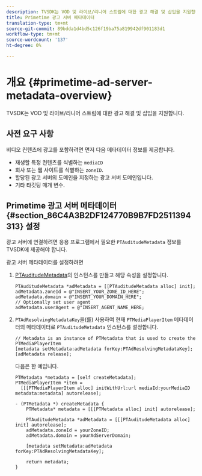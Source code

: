 ```yaml
---
description: TVSDK는 VOD 및 라이브/리니어 스트림에 대한 광고 해결 및 삽입을 지원합니다.
title: Primetime 광고 서버 메타데이터
translation-type: tm+mt
source-git-commit: 89bdda1d4bd5c126f19ba75a819942df901183d1
workflow-type: tm+mt
source-wordcount: '137'
ht-degree: 0%

---
```



# 개요 {#primetime-ad-server-metadata-overview}

TVSDK는 VOD 및 라이브/리니어 스트림에 대한 광고 해결 및 삽입을 지원합니다.

## 사전 요구 사항

비디오 컨텐츠에 광고를 포함하려면 먼저 다음 메타데이터 정보를 제공합니다.

* 재생할 특정 컨텐츠를 식별하는 `mediaID`
* 회사 또는 웹 사이트를 식별하는 `zoneID`.
* 할당된 광고 서버의 도메인을 지정하는 광고 서버 도메인입니다.
* 기타 타깃팅 매개 변수.

## Primetime 광고 서버 메타데이터 {#section_86C4A3B2DF124770B9B7FD2511394313} 설정

광고 서버에 연결하려면 응용 프로그램에서 필요한 `PTAuditudeMetadata` 정보를 TVSDK에 제공해야 합니다.

광고 서버 메타데이터를 설정하려면

1. [PTAuditudeMetadata](https://help.adobe.com/en_US/primetime/api/psdk/appledoc/Classes/PTAuditudeMetadata.html)의 인스턴스를 만들고 해당 속성을 설정합니다.

   ```
   PTAuditudeMetadata *adMetadata = [[PTAuditudeMetadata alloc] init];  
   adMetadata.zoneId = @"INSERT_YOUR_ZONE_ID_HERE"; 
   adMetadata.domain = @"INSERT_YOUR_DOMAIN_HERE"; 
   // Optionally set user agent 
   adMetadata.userAgent = @"INSERT_AGENT_NAME_HERE; 
   ```

1. `PTAdResolvingMetadataKey`을(를) 사용하여 현재 `PTMediaPlayerItem` 메타데이터의 메타데이터로 `PTAuditudeMetadata` 인스턴스를 설정합니다.

   ```
   // Metadata is an instance of PTMetadata that is used to create the PTMediaPlayerItem 
   [metadata setMetadata:adMetadata forKey:PTAdResolvingMetadataKey];  
   [adMetadata release];
   ```

   다음은 한 예입니다.

   ```
   PTMetadata *metadata = [self createMetadata]; 
   PTMediaPlayerItem *item =  
     [[[PTMediaPlayerItem alloc] initWithUrl:url mediaId:yourMediaID metadata:metadata] autorelease]; 
   
   - (PTMetadata *) createMetadata { 
       PTMetadata* metadata = [[[PTMetadata alloc] init] autorelease]; 
   
       PTAuditudeMetadata *adMetadata = [[[PTAuditudeMetadata alloc] init] autorelease];  
       adMetadata.zoneId = yourZoneID; 
       adMetadata.domain = yourAdServerDomain; 
   
       [metadata setMetadata:adMetadata forKey:PTAdResolvingMetadataKey]; 
   
       return metadata; 
   }
   ```
